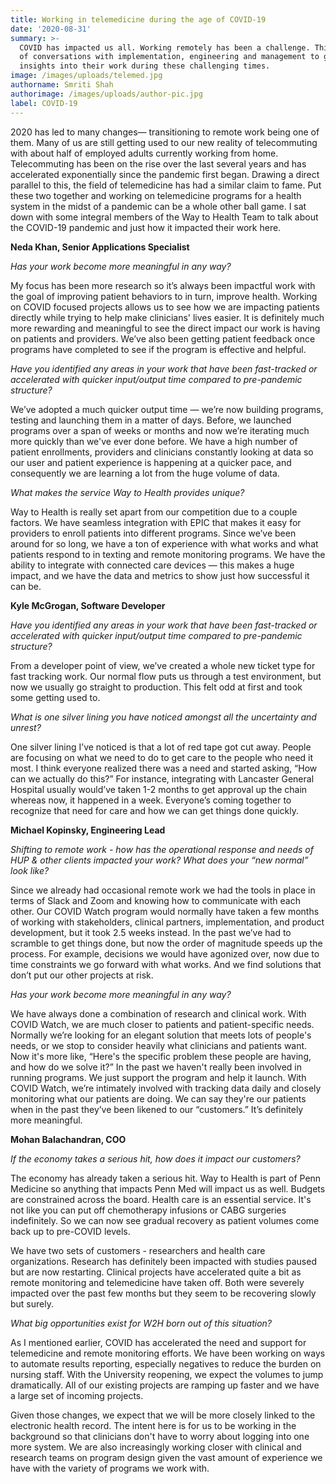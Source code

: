 ```yaml
---
title: Working in telemedicine during the age of COVID-19
date: '2020-08-31'
summary: >-
  COVID has impacted us all. Working remotely has been a challenge. This is set
  of conversations with implementation, engineering and management to gain some
  insights into their work during these challenging times. 
image: /images/uploads/telemed.jpg
authorname: Smriti Shah
authorimage: /images/uploads/author-pic.jpg
label: COVID-19
---
```

2020 has led to many changes— transitioning to remote work being one of them. Many of us are still getting used to our new reality of telecommuting with about half of employed adults currently working from home. Telecommuting has been on the rise over the last several years and has accelerated exponentially since the pandemic first began. Drawing a direct parallel to this, the field of telemedicine has had a similar claim to fame. Put these two together and working on telemedicine programs for a health system in the midst of a pandemic can be a whole other ball game. I sat down with some integral members of the Way to Health Team to talk about the COVID-19 pandemic and just how it impacted their work here.



**Neda Khan, Senior Applications Specialist**

_Has your work become more meaningful in any way?_

My focus has been more research so it’s always been impactful work with the goal of improving patient behaviors to in turn, improve health. Working on COVID focused projects allows us to see how we are impacting patients directly while trying to help make clinicians' lives easier. It is definitely much more rewarding and meaningful to see the direct impact our work is having on patients and providers. We’ve also been getting patient feedback once programs have completed to see if the program is effective and helpful. 

_Have you identified any areas in your work that have been fast-tracked or accelerated with quicker input/output time compared to pre-pandemic structure?_

We’ve adopted a much quicker output time —  we’re now building programs, testing and launching them in a matter of days. Before, we launched programs over a span of weeks or months and now we’re iterating much more quickly than we've ever done before. We have a high number of patient enrollments, providers and clinicians constantly looking at data so our user and patient experience is happening at a quicker pace, and consequently we are learning a lot from the huge volume of data. 

_What makes the service Way to Health provides unique?_

Way to Health is really set apart from our competition due to a couple factors. We have seamless integration with EPIC that makes it easy for providers to enroll patients into different programs. Since we’ve been around for so long, we have a ton of experience with what works and what patients respond to in texting and remote monitoring programs. We have the ability to integrate with connected care devices —  this makes a huge impact, and we have the data and metrics to show just how successful it can be.



**Kyle McGrogan, Software Developer**

_Have you identified any areas in your work that have been fast-tracked or accelerated with quicker input/output time compared to pre-pandemic structure?_

From a developer point of view, we’ve created a whole new ticket type for fast tracking work. Our normal flow puts us through a test environment, but now we usually go straight to production. This felt odd at first and took some getting used to. 

_What is one silver lining you have noticed amongst all the uncertainty and unrest?_

One silver lining I’ve noticed is that a lot of red tape got cut away. People are focusing on what we need to do to get care to the people who need it most. I think everyone realized there was a need and started asking, “How can we actually do this?” For instance, integrating with Lancaster General Hospital usually would’ve taken 1-2 months to get approval up the chain whereas now, it happened in a week. Everyone’s coming together to recognize that need for care and how we can get things done quickly. 



**Michael Kopinsky, Engineering Lead**

_Shifting to remote work - how has the operational response and needs of HUP & other clients impacted your work? What does your “new normal” look like?_

Since we already had occasional remote work we had the tools in place in terms of Slack and Zoom and knowing how to communicate with each other. Our COVID Watch program would normally have taken a few months of working with stakeholders, clinical partners, implementation, and product development, but it took 2.5 weeks instead. In the past we’ve had to scramble to get things done, but now the order of magnitude speeds up the process. For example, decisions we would have agonized over, now due to time constraints we go forward with what works. And we find solutions that don’t put our other projects at risk. 

_Has your work become more meaningful in any way?_

We have always done a combination of research and clinical work. With COVID Watch, we are much closer to patients and patient-specific needs. Normally we’re looking for an elegant solution that meets lots of people's needs, or we stop to consider heavily what clinicians and patients want. Now it's more like, “Here's the specific problem these people are having, and how do we solve it?” In the past we haven't really been involved in running programs. We just support the program and help it launch. With COVID Watch, we’re intimately involved with tracking data daily and closely monitoring what our patients are doing. We can say they're our patients when in the past they’ve been likened to our “customers.” It’s definitely more meaningful. 

**Mohan Balachandran, COO**

_If the economy takes a serious hit, how does it impact our customers?_

The economy has already taken a serious hit. Way to Health is part of Penn Medicine so anything that impacts Penn Med will impact us as well. Budgets are constrained across the board. Health care is an essential service. It's not like you can put off chemotherapy infusions or CABG surgeries indefinitely. So we can now see gradual recovery as patient volumes come back up to pre-COVID levels.

We have two sets of customers - researchers and health care organizations. Research has definitely been impacted with studies paused but are now restarting. Clinical projects have accelerated quite a bit as remote monitoring and telemedicine have taken off. Both were severely impacted over the past few months but they seem to be recovering slowly but surely. 

_What big opportunities exist for W2H born out of this situation?_

As I mentioned earlier, COVID has accelerated the need and support for telemedicine and remote monitoring efforts. We have been working on ways to automate results reporting, especially negatives to reduce the burden on nursing staff. With the University reopening, we expect the volumes to jump dramatically. All of our existing projects are ramping up faster and we have a large set of incoming projects. 

Given those changes, we expect that we will be more closely linked to the electronic health record. The intent here is for us to be working in the background so that clinicians don't have to worry about logging into one more system. We are also increasingly working closer with clinical and research teams on program design given the vast amount of experience we have with the variety of programs we work with.
